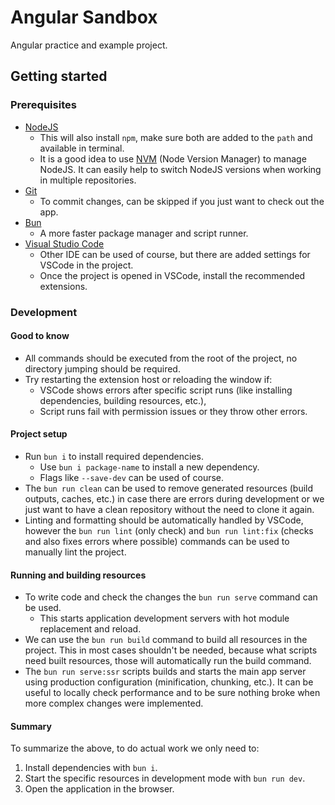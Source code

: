 # Angular Sandbox

Angular practice and example project.

## Getting started

### Prerequisites

- [NodeJS](https://nodejs.org/)
  - This will also install `npm`, make sure both are added to the `path` and available in terminal.
  - It is a good idea to use [NVM](https://github.com/nvm-sh/nvm) (Node Version Manager) to manage NodeJS. It can easily help to switch NodeJS versions when working in multiple repositories.
- [Git](https://git-scm.com/)
  - To commit changes, can be skipped if you just want to check out the app.
- [Bun](https://bun.sh/)
  - A more faster package manager and script runner.
- [Visual Studio Code](https://code.visualstudio.com/)
  - Other IDE can be used of course, but there are added settings for VSCode in the project.
  - Once the project is opened in VSCode, install the recommended extensions.

### Development

#### Good to know

- All commands should be executed from the root of the project, no directory jumping should be required.
- Try restarting the extension host or reloading the window if:
  - VSCode shows errors after specific script runs (like installing dependencies, building resources, etc.),
  - Script runs fail with permission issues or they throw other errors.

#### Project setup

- Run `bun i` to install required dependencies.
  - Use `bun i package-name` to install a new dependency.
  - Flags like `--save-dev` can be used of course.
- The `bun run clean` can be used to remove generated resources (build outputs, caches, etc.) in case there are errors during development or we just want to have a clean repository without the need to clone it again.
- Linting and formatting should be automatically handled by VSCode, however the `bun run lint` (only check) and `bun run lint:fix` (checks and also fixes errors where possible) commands can be used to manually lint the project.

#### Running and building resources

- To write code and check the changes the `bun run serve` command can be used.
  - This starts application development servers with hot module replacement and reload.
- We can use the `bun run build` command to build all resources in the project. This in most cases shouldn't be needed, because what scripts need built resources, those will automatically run the build command.
- The `bun run serve:ssr` scripts builds and starts the main app server using production configuration (minification, chunking, etc.). It can be useful to locally check performance and to be sure nothing broke when more complex changes were implemented.

#### Summary

To summarize the above, to do actual work we only need to:

1. Install dependencies with `bun i`.
2. Start the specific resources in development mode with `bun run dev`.
3. Open the application in the browser.
